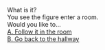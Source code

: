 What is it?  
You see the figure enter a room.    
Would you like to...  
[A. Follow it in the room](../crazy-man/crazy-man.md)  
[B. Go back to the hallway](../Hallway/hallway.md)